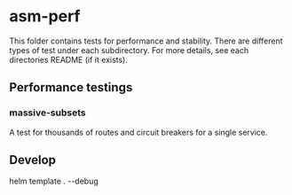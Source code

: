 # asm-perf

This folder contains tests for performance and stability. There are different types of test under each subdirectory. For more details, see each directories README (if it exists).

## Performance testings
### massive-subsets
A test for thousands of routes and circuit breakers for a single service.

## Develop
helm template . --debug
